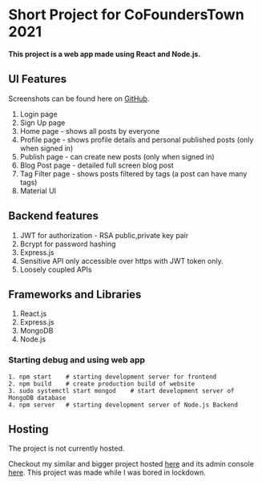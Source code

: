 # Short Project for CoFoundersTown 2021
**This project is a web app made using React and Node.js.**

## UI Features
Screenshots can be found here on [GitHub](https://github.com/tanujkucp/blog/tree/master/screenshots).
1. Login page
2. Sign Up page
3. Home page  - shows all posts by everyone
4. Profile page - shows profile details and personal published posts (only when signed in)
5. Publish page - can create new posts (only when signed in)
6. Blog Post page - detailed full screen blog post
7. Tag Filter page - shows posts filtered by tags (a post can have many tags)
8. Material UI

## Backend features
1. JWT for authorization - RSA public,private key pair
2. Bcrypt for password hashing
3. Express.js
4. Sensitive API only accessible over https with JWT token only.
5. Loosely coupled APIs

## Frameworks and Libraries
1. React.js
2. Express.js
3. MongoDB
4. Node.js

### Starting debug and using web app
```shell script
1. npm start    # starting development server for frontend
2. npm build    # create production build of website
3. sudo systemctl start mongod    # start development server of MongoDB database
4. npm server   # starting development server of Node.js Backend
```

## Hosting
The project is not currently hosted.

Checkout my similar and bigger project hosted [here](https://filmistaan.web.app/) and its admin console [here](https://filmistaan-admin.web.app/).
This project was made while I was bored in lockdown.
